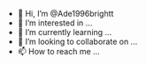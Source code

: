 - 👋 Hi, I’m @Ade1996brightt
- 👀 I’m interested in ...
- 🌱 I’m currently learning ...
- 💞️ I’m looking to collaborate on ...
- 📫 How to reach me ...

<!---
Ade1996brightt/Ade1996brightt is a ✨ special ✨ repository because its `README.md` (this file) appears on your GitHub profile.
You can click the Preview link to take a look at your changes.
--->
